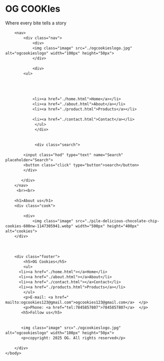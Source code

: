  <!DOCTYPE html>
<html>
    <head>
        <title>e-commerce</title>
     <meta charset="utf-8">
        <meta name="keyword" content=" desserts,cookies,cookies icecream,drynut cookies">
        <meta name="description" content="where every bites tells you a story", melts in your tongue,delicious one, start the day with sweet">
        <meta name="title" content="og cookies" > 
        <meta name="viewport" content="width=device-width, initial-scale=1.0">
     <meta name="google-site-verification" content="11vVyncmE18J1ubggU6-1SWK9dAUR9nDdL9j9NamvI" />
        <link rel="stylesheet" href="./style.css">
    </head>
    <h1>OG COOKIes</h1>
    <body>
         <p class="flavor">Where every bite tells a story</p>
         
        <nav>
            <div class="nav">
                <div>  
                <img class="image" src="./ogcookieslogo.jpg" alt="ogcookieslogo" width="100px" height="50px"> 
                </div>

                <div>
            <ul>
            
                  
                
                
                <li><a href="./home.html">Home</a></li>   
                <li><a href="./about.html">About</a></li>
                <li><a href="./product.html">Products</a></li>
                
                <li><a href="./contact.html">Contact</a></li>
                 </ul>
                 </div>


                 <div class="search">
             
            <input class="hod" type="text" name="Search"  placeholder="Search">
            <button class="click" type="button">search</button>
            </div>
                
           </div>     
        </nav>
         <br><br>

        <h1>About us</h1>
        <div class="cook">
            
            <div>
                <img class="image" src="./pile-delicious-chocolate-chip-cookies-600nw-1147305941.webp" width="500px" height="400px" alt="cookies">
        </div>
 


        <div class="footer">
            <h5>OG Cookies</h5>
            <ul>
          <li><a href="./home.html"></a>Home</li> 
          <li><a href="./about.html"></a>About</li> 
          <li><a href="./contact.html"></a>Contact</li>
          <li><a href="./products.html">Products</a></li>
            </ul>
            <p>E-mail: <a href=" mailto:ogcookies123@gmail.com">ogcookies123@gmail.com</a>  </p>
            <p>Phone: <a href="tel:7845857807">7845857807</a>  </p>
           <h5>Follow us</h5>
         
           
           <img class="image" src="./ogcookieslogo.jpg" alt="ogcookieslogo" width="100px" height="50px">
           <p>copyright: 2025 OG. All rights reserved</p>
       
        </div>  
    </body>
</html>
